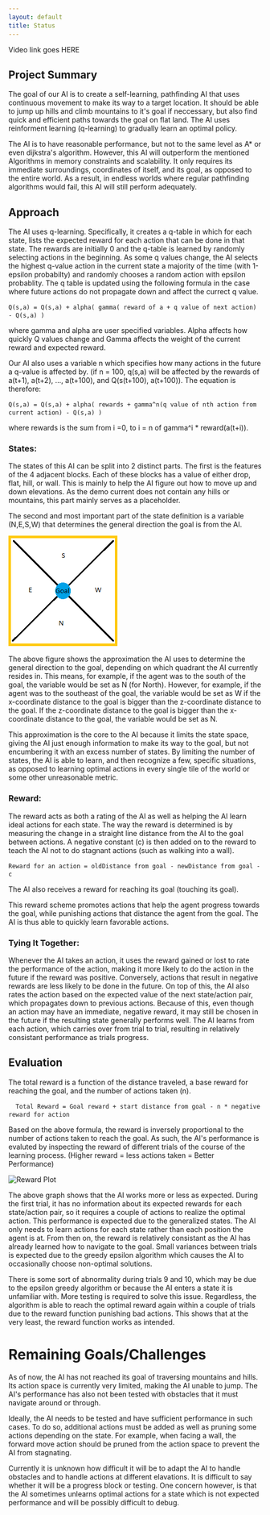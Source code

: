 ```yaml
---
layout: default
title: Status
---
```


Video link goes HERE


## Project Summary
  The goal of our AI is to create a self-learning, pathfinding AI that uses continuous movement to make its way to a target location. It should be able to jump up hills and climb mountains to it's goal if neccessary, but also find quick and efficient paths towards the goal on flat land. The AI uses reinforment learning (q-learning) to gradually learn an optimal policy.
  
  The AI is to have reasonable performance, but not to the same level as A* or even dijkstra's algorithm. However, this AI will outperform the mentioned Algorithms in memory constraints and scalability. It only requires its immediate surroundings, coordinates of itself, and its goal, as opposed to the entire world. As a result, in endless worlds where regular pathfinding algorithms would fail, this AI will still perform adequately.

## Approach
  The AI uses q-learning. Specifically, it creates a q-table in which for each state, lists the expected reward for each action that can be done in that state. The rewards are initially 0 and the q-table is learned by randomly selecting actions in the beginning. As some q values change, the AI selects the highest q-value action in the current state a majority of the time (with 1-epsilon probabilty) and randomly chooses a random action with epsilon probablity. The q table is updated using the following formula in the case where future actions do not propagate down and affect the currect q value.
  
    Q(s,a) = Q(s,a) + alpha( gamma( reward of a + q value of next action) - Q(s,a) )
  
  where gamma and alpha are user specified variables. Alpha affects how quickly Q values change and Gamma affects the weight of the current reward and expected reward.
  
  Our AI also uses a variable n which specifies how many actions in the future a q-value is affected by. (if n = 100, q(s,a) will be affected by the rewards of a(t+1), a(t+2), ..., a(t+100), and Q(s(t+100), a(t+100)). The equation is therefore:
  
    Q(s,a) = Q(s,a) + alpha( rewards + gamma^n(q value of nth action from current action) - Q(s,a) )
  
  where rewards is the sum from i =0, to i = n of gamma^i * reward(a(t+i)).


### States:

  The states of this AI can be split into 2 distinct parts. The first is the features of the 4 adjacent blocks. Each of these blocks has a value of either drop, flat, hill, or wall. This is mainly to help the AI figure out how to move up and down elevations. As the demo current does not contain any hills or mountains, this part mainly serves as a placeholder.
  
  The second and most important part of the state definition is a variable (N,E,S,W) that determines the general direction the goal is from the AI.
  
![State Figure](https://raw.githubusercontent.com/ctypewriter/Malmo-AI/master/docs/StateDemo.PNG)

The above figure shows the approximation the AI uses to determine the general direction to the goal, depending on which quadrant the AI currently resides in. This means, for example, if the agent was to the south of the goal, the variable would be set as N (for North).  However, for example, if the agent was to the southeast of the goal, the variable would be set as W if the x-coordinate distance to the goal is bigger than the z-coordinate distance to the goal.  If the z-coordinate distance to the goal is bigger than the x-coordinate distance to the goal, the variable would be set as N.  

This approximation is the core to the AI because it limits the state space, giving the AI just enough information to make its way to the goal, but not encumbering it with an excess number of states. By limiting the number of states, the AI is able to learn, and then recognize a few, specific situations, as opposed to learning optimal actions in every single tile of the world or some other unreasonable metric.


### Reward:

The reward acts as both a rating of the AI as well as helping the AI learn ideal actions for each state. The way the reward is determined is by measuring the change in a straight line distance from the AI to the goal between actions. A negative constant (c) is then added on to the reward to teach the AI not to do stagnant actions (such as walking into a wall).

    Reward for an action = oldDistance from goal - newDistance from goal - c

The AI also receives a reward for reaching its goal (touching its goal).

This reward scheme promotes actions that help the agent progress towards the goal, while punishing actions that distance the agent from the goal. The AI is thus able to quickly learn favorable actions. 

### Tying It Together:

  Whenever the AI takes an action, it uses the reward gained or lost to rate the performance of the action, making it more likely to do the action in the future if the reward was positive. Conversely, actions that result in negative rewards are less likely to be done in the future. On top of this, the AI also rates the action based on the expected value of the next state/action pair, which propagates down to previous actions. Because of this, even though an action may have an immediate, negative reward, it may still be chosen in the future if the resulting state generally performs well. The AI learns from each action, which carries over from trial to trial, resulting in relatively consistant performance as trials progress.
  
  
## Evaluation

  The total reward is a function of the distance traveled, a base reward for reaching the goal, and the number of actions taken (n). 
  
      Total Reward = Goal reward + start distance from goal - n * negative reward for action

  Based on the above formula, the reward is inversely proportional to the number of actions taken to reach the goal. As such, the AI's performance is evaluted by inspecting the reward of different trials of the course of the learning process. (Higher reward = less actions taken = Better Performance)

![Reward Plot](https://raw.githubusercontent.com/ctypewriter/Poro-Pathfinder/master/docs/rewardplot.bmp)

  The above graph shows that the AI works more or less as expected. During the first trial, it has no information about its expected rewards for each state/action pair, so it requires a couple of actions to realize the optimal action. This performance is expected due to the generalized states. The AI only needs to learn actions for each state rather than each position the agent is at. From then on, the reward is relatively consistant as the AI has already learned how to navigate to the goal. Small variances between trials is expected due to the greedy epsilon algorithm which causes the AI to occasionally choose non-optimal solutions.
  
  There is some sort of abnormality during trials 9 and 10, which may be due to the epsilon greedy algorithm or because the AI enters a state it is unfamiliar with. More testing is required to solve this issue. Regardless, the algorithm is able to reach the optimal reward again within a couple of trials due to the reward function punishing bad actions. This shows that at the very least, the reward function works as intended.
  
  
# Remaining Goals/Challenges

  As of now, the AI has not reached its goal of traversing mountains and hills. Its action space is currently very limited, making the AI unable to jump. The AI's performance has also not been tested with obstacles that it must navigate around or through.
  
  Ideally, the AI needs to be tested and have sufficient performance in such cases. To do so, additional actions must be added as well as pruning some actions depending on the state. For example, when facing a wall, the forward move action should be pruned from the action space to prevent the AI from stagnating. 
  
  Currently it is unknown how difficult it will be to adapt the AI to handle obstacles and to handle actions at different elavations. It is difficult to say whether it will be a progress block or testing. One concern however, is that the AI sometimes unlearns optimal actions for a state which is not expected performance and will be possibly difficult to debug. 
